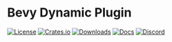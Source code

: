 # Bevy Dynamic Plugin

[![License](https://img.shields.io/badge/license-MIT%2FApache-blue.svg)](https://github.com/bevyengine/bevy#license)
[![Crates.io](https://img.shields.io/crates/v/bevy_dynamic_plugin.svg)](https://crates.io/crates/bevy_dynamic_plugin)
[![Downloads](https://img.shields.io/crates/d/bevy_dynamic_plugin.svg)](https://crates.io/crates/bevy_dynamic_plugin)
[![Docs](https://docs.rs/bevy_dynamic_plugin/badge.svg)](https://docs.rs/bevy_dynamic_plugin/latest/bevy_dynamic_plugin/)
[![Discord](https://img.shields.io/discord/691052431525675048.svg?label=&logo=discord&logoColor=ffffff&color=7389D8&labelColor=6A7EC2)](https://discord.gg/bevy)

